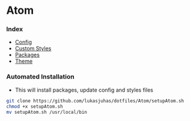 # Atom

### Index
* [Config](config.cson)
* [Custom Styles](styles.less)
* [Packages](packages.MD)
* [Theme](theme/)

### Automated Installation
- This will install packages, update config and styles files

```sh
git clone https://github.com/lukasjuhas/dotfiles/Atom/setupAtom.sh
chmod +x setupAtom.sh
mv setupAtom.sh /usr/local/bin
```
